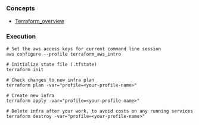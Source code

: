 ### Concepts
* [Terraform_overview](../1_terraform_overview.md)



### Execution

```shell
# Set the aws access keys for current command line session
aws configure --profile terraform_aws_intro

# Initialize state file (.tfstate)
terraform init

# Check changes to new infra plan
terraform plan -var="profile=<your-profile-name>"
```

```shell
# Create new infra
terraform apply -var="profile=<your-profile-name>"
```

```shell
# Delete infra after your work, to avoid costs on any running services
terraform destroy -var="profile=<your-profile-name>"
```
